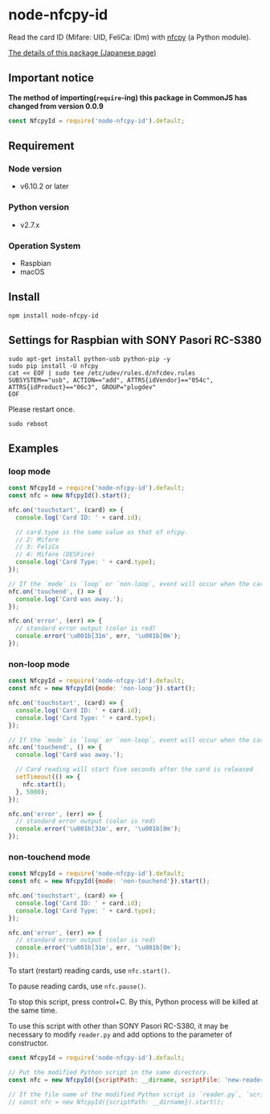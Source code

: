 # node-nfcpy-id

Read the card ID (Mifare: UID, FeliCa: IDm) with [nfcpy](https://github.com/nfcpy/nfcpy/) (a Python module).

[The details of this package (Japanese page)](http://qiita.com/mascii/items/ec79ad5a7026f771d181)

## Important notice

**The method of importing(`require`-ing) this package in CommonJS has changed from version 0.0.9**
```js
const NfcpyId = require('node-nfcpy-id').default;
```

## Requirement
### Node version
  - v6.10.2 or later

### Python version
  - v2.7.x

### Operation System
  - Raspbian
  - macOS

## Install
```
npm install node-nfcpy-id
```

## Settings for Raspbian with SONY Pasori RC-S380
```
sudo apt-get install python-usb python-pip -y
sudo pip install -U nfcpy
cat << EOF | sudo tee /etc/udev/rules.d/nfcdev.rules
SUBSYSTEM=="usb", ACTION=="add", ATTRS{idVendor}=="054c", ATTRS{idProduct}=="06c3", GROUP="plugdev"
EOF
```

Please restart once.
```
sudo reboot
```

## Examples

### loop mode
```js
const NfcpyId = require('node-nfcpy-id').default;
const nfc = new NfcpyId().start();

nfc.on('touchstart', (card) => {
  console.log('Card ID: ' + card.id);

  // card.type is the same value as that of nfcpy.
  // 2: Mifare
  // 3: FeliCa
  // 4: Mifare (DESFire)
  console.log('Card Type: ' + card.type);
});

// If the `mode` is `loop` or `non-loop`, event will occur when the card is removed
nfc.on('touchend', () => {
  console.log('Card was away.');
});

nfc.on('error', (err) => {
  // standard error output (color is red)
  console.error('\u001b[31m', err, '\u001b[0m');
});

```

### non-loop mode
```js
const NfcpyId = require('node-nfcpy-id').default;
const nfc = new NfcpyId({mode: 'non-loop'}).start();

nfc.on('touchstart', (card) => {
  console.log('Card ID: ' + card.id);
  console.log('Card Type: ' + card.type);
});

// If the `mode` is `loop` or `non-loop`, event will occur when the card is released
nfc.on('touchend', () => {
  console.log('Card was away.');

  // Card reading will start five seconds after the card is released
  setTimeout(() => {
    nfc.start();
  }, 5000);
});

nfc.on('error', (err) => {
  // standard error output (color is red)
  console.error('\u001b[31m', err, '\u001b[0m');
});

```

### non-touchend mode
```js
const NfcpyId = require('node-nfcpy-id').default;
const nfc = new NfcpyId({mode: 'non-touchend'}).start();

nfc.on('touchstart', (card) => {
  console.log('Card ID: ' + card.id);
  console.log('Card Type: ' + card.type);
});

nfc.on('error', (err) => {
  // standard error output (color is red)
  console.error('\u001b[31m', err, '\u001b[0m');
});

```

To start (restart) reading cards, use `nfc.start()`.

To pause reading cards, use `nfc.pause()`.

To stop this script, press control+C. By this, Python process will be killed at the same time.

To use this script with other than SONY Pasori RC-S380, it may be necessary to modify `reader.py` and add options to the parameter of constructor.

```js
const NfcpyId = require('node-nfcpy-id').default;

// Put the modified Python script in the same directory.
const nfc = new NfcpyId({scriptPath: __dirname, scriptFile: 'new-reader.py'}).start();

// If the file name of the modified Python script is `reader.py`, `scriptFile` can be omitted.
// const nfc = new NfcpyId({scriptPath: __dirname}).start();
```
